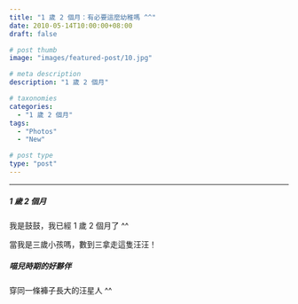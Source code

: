 ```yaml
---
title: "1 歲 2 個月：有必要這麼幼稚嗎 ^^"
date: 2010-05-14T10:00:00+08:00
draft: false

# post thumb
image: "images/featured-post/10.jpg"

# meta description
description: "1 歲 2 個月"

# taxonomies
categories:
  - "1 歲 2 個月"
tags:
  - "Photos"
  - "New"

# post type
type: "post"
---
```


<hr>

##### 1 歲 2 個月

我是鼓鼓，我已經 1 歲 2 個月了 ^^

當我是三歲小孩嗎，數到三拿走這隻汪汪！

##### 喵兒時期的好夥伴

穿同一條褲子長大的汪星人 ^^